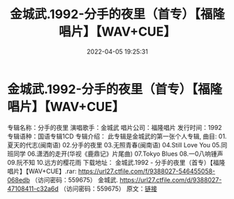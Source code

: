﻿---
title: 金城武.1992-分手的夜里（首专）【福隆唱片】【WAV+CUE】
date: 2022-04-05 19:25:31
categories: WAV车载音乐、镜像
tags: 华语中文
---
# 金城武.1992-分手的夜里（首专）【福隆唱片】【WAV+CUE】

专辑名称：分手的夜里
演唱歌手：金城武
唱片公司：福隆唱片
发行时间：1992
专辑语种：国语专辑1CD
专辑介绍：
此专辑是金城武的第一张个人专辑,
曲目:
01.夏天的代志(闽南语)
02.分手的夜里
03.无照青春(闽南语)
04.Still Love You
05.同班同学
06.潇洒的走开(华视《鹿鼎记》片尾曲)
07.Tokyo Blues
08.一0八响锺声
09.阮不知
10.远方的樱花雨
下载地址：
金城武.1992 - 分手的夜里（首专）【福隆唱片】【WAV+CUE】.rar: https://url27.ctfile.com/f/9388027-546455058-068edb
（访问密码：559675）
金城武.
https://url27.ctfile.com/d/9388027-47108411-c32a6d
（访问密码：559675）
原文：[链接](https://blog.sina.com.cn/s/blog_1647c7e7601030wj5.html)